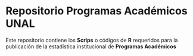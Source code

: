 # Repositorio Programas Académicos UNAL

Este repositorio contiene los **Scrips** o códigos de **R** requeridos para la publicación de la estadística institucional de **Programas Académicos**
